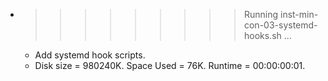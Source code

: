 * >>>>>>>>> Running inst-min-con-03-systemd-hooks.sh ...
  * Add systemd hook scripts.
  * Disk size = 980240K. Space Used = 76K. Runtime = 00:00:00:01.
